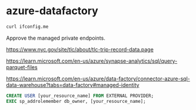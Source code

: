 # azure-datafactory


```sh
curl ifconfig.me
```

Approve the managed private endpoints.


https://www.nyc.gov/site/tlc/about/tlc-trip-record-data.page

https://learn.microsoft.com/en-us/azure/synapse-analytics/sql/query-parquet-files




https://learn.microsoft.com/en-us/azure/data-factory/connector-azure-sql-data-warehouse?tabs=data-factory#managed-identity

```sql
CREATE USER [your_resource_name] FROM EXTERNAL PROVIDER;
EXEC sp_addrolemember db_owner, [your_resource_name];
```
